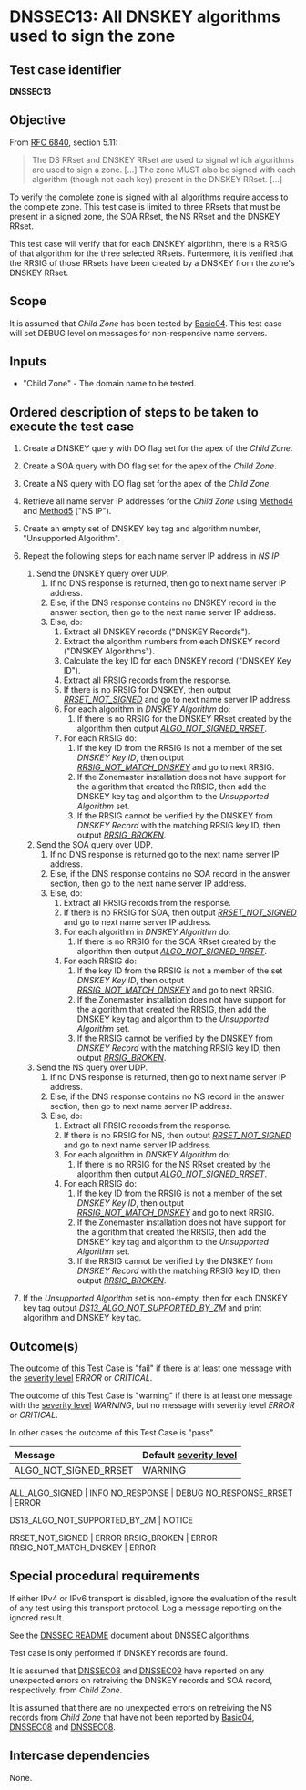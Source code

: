 # DNSSEC13: All DNSKEY algorithms used to sign the zone

## Test case identifier
**DNSSEC13**

## Objective

From [RFC 6840][RFC 6840#section-5.11], section 5.11:

> The DS RRset and DNSKEY RRset are used to signal which
> algorithms are used to sign a zone. [...] The zone MUST
> also be signed with each algorithm (though not each key)
> present in the DNSKEY RRset. [...]

To verify the complete zone is signed with all algorithms require
access to the complete zone. This test case is limited to three
RRsets that must be present in a signed zone, the SOA RRset, the
NS RRset and the DNSKEY RRset.

This test case will verify that for each DNSKEY algorithm, there
is a RRSIG of that algorithm for the three selected RRsets.
Furtermore, it is verified that the RRSIG of those RRsets have
been created by a DNSKEY from the zone's DNSKEY RRset.

## Scope

It is assumed that *Child Zone* has been tested by [Basic04]. This test
case will set DEBUG level on messages for non-responsive name servers.

## Inputs

* "Child Zone" - The domain name to be tested.

## Ordered description of steps to be taken to execute the test case

1. Create a DNSKEY query with DO flag set for the apex of the
   *Child Zone*.

2. Create a SOA query with DO flag set for the apex of the
   *Child Zone*.

3. Create a NS query with DO flag set for the apex of the
   *Child Zone*.

4. Retrieve all name server IP addresses for the
   *Child Zone* using [Method4] and [Method5] ("NS IP").

5. Create an empty set of DNSKEY key tag and algorithm number,
   "Unsupported Algorithm".

6. Repeat the following steps for each name server IP address in *NS IP*:

   1. Send the DNSKEY query over UDP.
      1. If no DNS response is returned, then go to next name
         server IP address.
      2. Else, if the DNS response contains no DNSKEY record in the
         answer section, then go to the next name server IP address.
      3. Else, do:
         1. Extract all DNSKEY records ("DNSKEY Records").
         2. Extract the algorithm numbers from each DNSKEY record
            ("DNSKEY Algorithms").
         3. Calculate the key ID for each DNSKEY record
            ("DNSKEY Key ID").
         4. Extract all RRSIG records from the response.
         5. If there is no RRSIG for DNSKEY, then output
            *[RRSET_NOT_SIGNED]* and go to next name server IP
            address.
         6. For each algorithm in *DNSKEY Algorithm* do:
            1. If there is no RRSIG for the DNSKEY RRset created by
               the algorithm then output *[ALGO_NOT_SIGNED_RRSET]*.
         7. For each RRSIG do:
            1. If the key ID from the RRSIG is not a member of the
               set *DNSKEY Key ID*, then output
               *[RRSIG_NOT_MATCH_DNSKEY]* and go to next RRSIG.
            2. If the Zonemaster installation does not have support for
               the algorithm that created the RRSIG, then add the
               DNSKEY key tag and algorithm to the
               *Unsupported Algorithm* set.
            3. If the RRSIG cannot be verified by the DNSKEY from
               *DNSKEY Record* with the matching RRSIG key ID, then
               output *[RRSIG_BROKEN]*.
   2. Send the SOA query over UDP.
      1. If no DNS response is returned go to the next name server
         IP address.
      2. Else, if the DNS response contains no SOA record in the
         answer section, then go to the next name server IP address.
      3. Else, do:
         1. Extract all RRSIG records from the response.
         2. If there is no RRSIG for SOA, then output
            *[RRSET_NOT_SIGNED]* and go to next name server IP
            address.
         3. For each algorithm in *DNSKEY Algorithm* do:
            1. If there is no RRSIG for the SOA RRset created by
               the algorithm then output *[ALGO_NOT_SIGNED_RRSET]*.
         4. For each RRSIG do:
            1. If the key ID from the RRSIG is not a member of the
               set *DNSKEY Key ID*, then output
               *[RRSIG_NOT_MATCH_DNSKEY]* and go to next RRSIG.
            2. If the Zonemaster installation does not have support for
               the algorithm that created the RRSIG, then add the
               DNSKEY key tag and algorithm to the
               *Unsupported Algorithm* set.
            3. If the RRSIG cannot be verified by the DNSKEY from
               *DNSKEY Record* with the matching RRSIG key ID, then
               output *[RRSIG_BROKEN]*.
   3. Send the NS query over UDP.
      1. If no DNS response is returned, then go to next name server
         IP address.
      2. Else, if the DNS response contains no NS record in the
         answer section, then go to next name server IP address.
      3. Else, do:
         1. Extract all RRSIG records from the response.
         2. If there is no RRSIG for NS, then output
            *[RRSET_NOT_SIGNED]* and go to next name server IP
            address.
         3. For each algorithm in *DNSKEY Algorithm* do:
            1. If there is no RRSIG for the NS RRset created by
               the algorithm then output *[ALGO_NOT_SIGNED_RRSET]*.
         4. For each RRSIG do:
            1. If the key ID from the RRSIG is not a member of the
               set *DNSKEY Key ID*, then output
               *[RRSIG_NOT_MATCH_DNSKEY]* and go to next RRSIG.
            2. If the Zonemaster installation does not have support for
               the algorithm that created the RRSIG, then add the
               DNSKEY key tag and algorithm to the
               *Unsupported Algorithm* set.
            3. If the RRSIG cannot be verified by the DNSKEY from
               *DNSKEY Record* with the matching RRSIG key ID, then
               output *[RRSIG_BROKEN]*.

7. If the *Unsupported Algorithm* set is non-empty, then for each
   DNSKEY key tag output *[DS13_ALGO_NOT_SUPPORTED_BY_ZM]* and print
   algorithm and DNSKEY key tag.

## Outcome(s)

The outcome of this Test Case is "fail" if there is at least one message
with the [severity level] *ERROR* or *CRITICAL*.

The outcome of this Test Case is "warning" if there is at least one message
with the [severity level] *WARNING*, but no message with severity level
*ERROR* or *CRITICAL*.

In other cases the outcome of this Test Case is "pass".

Message                       | Default [severity level]
:-----------------------------|:-----------------------------------
ALGO_NOT_SIGNED_RRSET         | WARNING


ALL_ALGO_SIGNED               | INFO
NO_RESPONSE                   | DEBUG
NO_RESPONSE_RRSET             | ERROR

DS13_ALGO_NOT_SUPPORTED_BY_ZM | NOTICE

RRSET_NOT_SIGNED              | ERROR
RRSIG_BROKEN                  | ERROR
RRSIG_NOT_MATCH_DNSKEY        | ERROR


## Special procedural requirements

If either IPv4 or IPv6 transport is disabled, ignore the evaluation of the
result of any test using this transport protocol. Log a message reporting
on the ignored result.

See the [DNSSEC README] document about DNSSEC algorithms.

Test case is only performed if DNSKEY records are found.

It is assumed that [DNSSEC08] and [DNSSEC09] have reported on any
unexpected errors on retreiving the DNSKEY records and SOA record,
respectively, from *Child Zone*.

It is assumed that there are no unexpected errors on retreiving the
NS records from *Child Zone* that have not been reported by
[Basic04], [DNSSEC08] and [DNSSEC08].

## Intercase dependencies

None.


[6840]:    https://tools.ietf.org/html/rfc6840#section-5.11
[Method4]: ../Methods.md#method-4-obtain-glue-address-records-from-parent
[Method5]: ../Methods.md#method-5-obtain-the-name-server-address-records-from-child

[ALGO_NOT_SIGNED_RRSET]:      #outcomes
[ALL_ALGO_SIGNED]:            #outcomes
[Basic04]:                    ../Basic-TP/basic04.md
[DNSSEC README]:              ./README.md
[NO_RESPONSE]:                #outcomes
[NO_RESPONSE_RRSET]:          #outcomes
[RRSET_NOT_SIGNED]:           #outcomes
[RRSIG_BROKEN]:               #outcomes
[RRSIG_NOT_MATCH_DNSKEY]:     #outcomes

[ALGO_NOT_SIGNED_RRSET]:                      #outcomes
[Basic04]:                                    ../Basic-TP/basic014.md
[DNSSEC README]:                              README.md
[DNSSEC08]:                                   dnssec08.md
[DNSSEC09]:                                   dnssec09.md
[DS13_ALGO_NOT_SUPPORTED_BY_ZM]:              #outcomes
[Method4]:                                    ../Methods.md#method-4-obtain-glue-address-records-from-parent
[Method5]:                                    ../Methods.md#method-5-obtain-the-name-server-address-records-from-child
[RFC 6840#section-5.11]:                      https://tools.ietf.org/html/rfc6840#section-5.11
[RRSET_NOT_SIGNED]:                           #outcomes
[RRSIG_BROKEN]:                               #outcomes
[RRSIG_NOT_MATCH_DNSKEY]:                     #outcomes
[Severity Level]:                             ../SeverityLevelDefinitions.md


